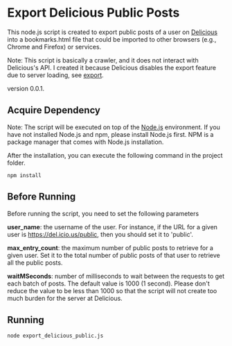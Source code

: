 # Export Delicious Public Posts

This node.js script is created to export public posts of a user on [Delicious](https://del.icio.us/) into a bookmarks.html file that could be imported to other browsers (e.g., Chrome and Firefox) or services.

Note: This script is basically a crawler, and it does not interact with Delicious's API. I created it because Delicious disables the export feature due to server loading, see [export](https://del.icio.us/export).

version 0.0.1.

## Acquire Dependency
Note: The script will be executed on top of the [Node.js](https://nodejs.org/) environment. If you have not installed Node.js and npm, please install Node.js first. NPM is a package manager that comes with Node.js installation.

After the installation, you can execute the following command in the project folder.
```
npm install
```

## Before Running

Before running the script, you need to set the following parameters

**user_name**: the username of the user. For instance, if the URL for a given user is https://del.icio.us/public, then you should set it to 'public'.

**max_entry_count**: the maximum number of public posts to retrieve for a given user. Set it to the total number of public posts of that user to retrieve all the public posts.

**waitMSeconds**: number of milliseconds to wait between the requests to get each batch of posts. The default value is 1000 (1 second). Please don't reduce the value to be less than 1000 so that the script will not create too much burden for the server at Delicious.

## Running
```
node export_delicious_public.js
```